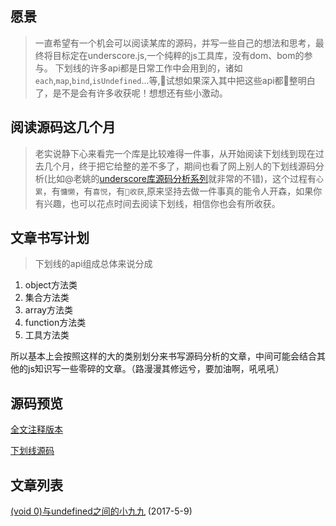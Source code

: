 ## 愿景

> 一直希望有一个机会可以阅读某库的源码，并写一些自己的想法和思考，最终将目标定在underscore.js,一个纯粹的js工具库，没有dom、bom的参与。
下划线的许多api都是日常工作中会用到的，诸如`each`,`map`,`bind`,`isUndefined`...等,试想如果深入其中把这些api都整明白了，是不是会有许多收获呢！想想还有些小激动。


## 阅读源码这几个月

> 老实说静下心来看完一个库是比较难得一件事，从开始阅读下划线到现在过去几个月，终于把它给整的差不多了，期间也看了网上别人的下划线源码分析(比如@老姚的[underscore库源码分析系列](http://www.qdfuns.com/house/17398/note/class/id/bb6dc3cabae6651b94f69bbd562ff370.html)就非常的不错)，这个过程有`心累`，有`慵懒`，有`喜悦`，有`收获`,原来坚持去做一件事真的能令人开森，如果你有兴趣，也可以花点时间去阅读下划线，相信你也会有所收获。

## 文章书写计划

> 下划线的api组成总体来说分成

1. object方法类
2. 集合方法类
3. array方法类
4. function方法类
5. 工具方法类

所以基本上会按照这样的大的类别划分来书写源码分析的文章，中间可能会结合其他的js知识写一些零碎的文章。（路漫漫其修远兮，要加油啊，吼吼吼）

## 源码预览


[全文注释版本](https://github.com/qianlongo/underscore-analysis/blob/master/underscore-notes.js)

[下划线源码](https://github.com/qianlongo/underscore-analysis/blob/master/underscore-1.8.3.js)

## 文章列表

[(void 0)与undefined之间的小九九](https://github.com/qianlongo/underscore-analysis/issues/4) (2017-5-9)



